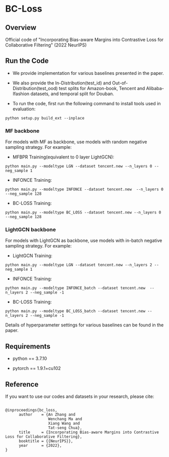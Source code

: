 # BC-Loss


## Overview

Official code of "Incorporating Bias-aware Margins into Contrastive Loss for Collaborative Filtering" (2022 NeurIPS)


## Run the Code

- We provide implementation for various baselines presented in the paper.

- We also provide the In-Distribution(test_id) and Out-of-Distribution(test_ood) test splits for Amazon-book, Tencent and Alibaba-Ifashion datasets, and temporal split for Douban.

- To run the code, first run the following command to install tools used in evaluation:
```
python setup.py build_ext --inplace
```


### MF backbone
For models with MF as backbone, use models with random negative sampling strategy. For example:

- MFBPR Training(equivalent to 0 layer LightGCN):

```
python main.py --modeltype LGN --dataset tencent.new --n_layers 0 --neg_sample 1
```

- INFONCE Training:

```
python main.py --modeltype INFONCE --dataset tencent.new  --n_layers 0 --neg_sample 128
```

- BC-LOSS Training:

```
python main.py --modeltype BC_LOSS --dataset tencent.new --n_layers 0 --neg_sample 128
```


### LightGCN backbone
For models with LightGCN as backbone, use models with in-batch negative sampling strategy. For example:

- LightGCN Training:

```
python main.py --modeltype LGN --dataset tencent.new --n_layers 2 --neg_sample 1
```

- INFONCE Training:

```
python main.py --modeltype INFONCE_batch --dataset tencent.new  --n_layers 2 --neg_sample -1
```

- BC-LOSS Training:

```
python main.py --modeltype BC_LOSS_batch --dataset tencent.new --n_layers 2 --neg_sample -1
```

Details of hyperparameter settings for various baselines can be found in the paper.


## Requirements

- python == 3.7.10

- pytorch == 1.9.1+cu102


## Reference
If you want to use our codes and datasets in your research, please cite:
```

@inproceedings{bc_loss,   
      author    = {An Zhang and
                   Wenchang Ma and 
                   Xiang Wang and 
                   Tat-seng Chua}, 
      title     = {Incorporating Bias-aware Margins into Contrastive Loss for Collaborative Filtering},  
      booktitle = {{NeurIPS}},  
      year      = {2022},   
}
```










